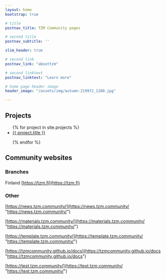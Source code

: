 ```yaml
---
layout: home
bootstrap: true

# title
postnav_title: TZM Community pages

# second title
postnav_subtitle: ''

slim_header: true

# second link
postnav_link: "abouttzm"

# second linktext
postnav_linktext: "Learn more"

# home page header image
header_image: "/assets/img/autumn-219972_1280.jpg"

---
```

## Projects

<ul>
{% for project in site.projects %}

   <li>
     <a href="{{ base }}{{ project.url }}">
       {{ project.title }}
     </a>
   </li>

{% endfor %}
</ul>

## Community websites

### Branches

Finland [https://tzm.fi](https://tzm.fi)

### Other

[https://news.tzm.community/](https://news.tzm.community/ "https://news.tzm.community/")

[https://materials.tzm.community/](https://materials.tzm.community/ "https://materials.tzm.community/")

[https://template.tzm.community/](https://template.tzm.community/ "https://template.tzm.community/")

[https://tzmcommunity.github.io/docs](https://tzmcommunity.github.io/docs "https://tzmcommunity.github.io/docs")

[https://test.tzm.community/](https://test.tzm.community/ "https://test.tzm.community/")


